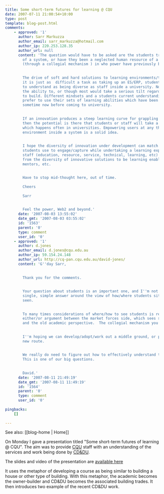 ```yaml
---
title: Some short-term futures for learning @ CQU
date: 2007-07-11 21:00:54+10:00
type: post
template: blog-post.html
comments:
    - approved: '1'
      author: Sarr Markuzza
      author_email: sarr_markuzza@hotmail.com
      author_ip: 220.253.128.35
      author_url: null
      content: 'The question would have to be asked are the students truly customers/clients
        of a system, or have they been a neglected human resource of a university system
        (through a collegial mechanism ) in who power have previously been unattainable/untapped.
    
    
        The drive of soft and hard solutions to learning environments/tools is an onslaught
        it is just as  difficult a task as taking up an ES/ERP, students are a factor
        to understand as being diverse as staff inside a university. Not everyone has
        the ability to, or though most would take a serious tilt regardless at the ability
        to build. Different mindsets and a students current understanding of how they
        prefer to use their sets of learning abilities which have been developing for
        sometime now before coming to university.
    
    
        If an innovation produces a steep learning curve for grappling it''s operation
        then the potential is there that students or staff will take a minimalist approach
        which happens often in universities. Empowering users at any thread of a learning
        environment inside a system is a solid idea.
    
    
        I hope the diversity of innovation under development can match the multi-threads
        students use to engage/capture while undertaking a learning experience. While
        staff (education, resource, service, technical, learning, etc) find solutions
        from the diversity of innovative solutions to be learning enablers, supporters,
        mentors, etc.
    
    
        Have to stop mid-thought here, out of time.
    
        Cheers
    
        Sarr
    
    
        Feel the power, Web2 and beyond.'
      date: '2007-08-03 13:55:02'
      date_gmt: '2007-08-03 03:55:02'
      id: '1563'
      parent: '0'
      type: comment
      user_id: '0'
    - approved: '1'
      author: d.jones
      author_email: d.jones@cqu.edu.au
      author_ip: 59.154.24.148
      author_url: http://cq-pan.cqu.edu.au/david-jones/
      content: 'G''day Sarr,
    
    
        Thank you for the comments.
    
    
        Your question about students is an important one, and I''m not sure there is any
        single, simple answer around the view of how/where students sit and should be
        seen.
    
    
        To many times considerations of where/how to see students is reduced to a simple
        either/or argument between the market forces side, which sees student as client,
        and the old academic perspective.  The collegial mechanism you''ve mentioned.
    
    
        I''m hoping we can develop/adopt/work out a middle ground, or perhaps a brand
        new route.
    
    
        We really do need to figure out how to effectively understand the student perspective.
        This is one of our big questions.
    
    
        David.'
      date: '2007-08-11 21:49:19'
      date_gmt: '2007-08-11 11:49:19'
      id: '1564'
      parent: '0'
      type: comment
      user_id: '0'
    
pingbacks:
    []
    
---
```


See also: [[blog-home | Home]]

On Monday I gave a presentation titled "Some short-term futures of learning @ CQU". The aim was to provide [CQU](http://www.cqu.edu.au/) staff with an understanding of the services and work being done by [CD&DU](http://webclass.cqu.edu.au/).

The slides and video of the presentation are [available here](http://cq-pan.cqu.edu.au/david-jones/Publications/Presentations/shortTermFutures/)

It uses the metaphor of developing a course as being similar to building a house or other type of building. With this metaphor, the academic becomes the owner-builder and CD&DU becomes the associated building trades. It then introduces two example of the recent CD&DU work.